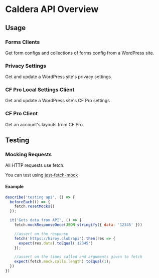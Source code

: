 # Caldera API Overview


## Usage
### Forms Clients
Get form configs and collections of forms config from a WordPress site.
### Privacy Settings
Get and update a WordPress site's privacy settings

### CF Pro Local Settings Client
Get and update a WordPress site's CF Pro settings

### CF Pro Client
Get an account's layouts from CF Pro.


## Testing 
### Mocking Requests
All HTTP requests use fetch.

You can test using [jest-fetch-mock](https://github.com/jefflau/jest-fetch-mock)

#### Example
```js
describe('testing api', () => {
  beforeEach(() => {
    fetch.resetMocks()
  });

  it('Gets data from API', () => {
    fetch.mockResponseOnce(JSON.stringify({ data: '12345' }))

    //assert on the response
    fetch('https://hiroy.club/api').then(res => {
      expect(res.data).toEqual('12345')
    });

    //assert on the times called and arguments given to fetch
    expect(fetch.mock.calls.length).toEqual(1);
  })
})
```

